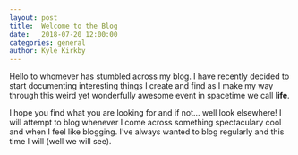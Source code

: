 ```yaml
---
layout: post
title:  Welcome to the Blog
date:   2018-07-20 12:00:00
categories: general
author: Kyle Kirkby
---
```

Hello to whomever has stumbled across my blog. I have recently decided to start documenting interesting things I create and find as I make my way through this weird yet wonderfully awesome event in spacetime we call __life__.

I hope you find what you are looking for and if not... well look elsewhere! I will attempt to blog whenever I come across something spectaculary cool and when I feel like blogging. I've always wanted to blog regularly and this time I will (well we will see).

